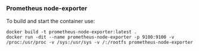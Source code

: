 ### Prometheus node-exporter

To build and start the container use:
```
docker build -t prometheus-node-exporter:latest .
docker run -dit --name prometheus-node-exporter -p 9100:9100 -v /proc:/usr/proc -v /sys:/usr/sys -v /:/rootfs prometheus-node-exporter
```
